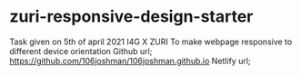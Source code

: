 # zuri-responsive-design-starter
Task given on 5th of april 2021 I4G X ZURI
To make webpage responsive to different device orientation
Github url; https://github.com/106joshman/106joshman.github.io
Netlify url; 
